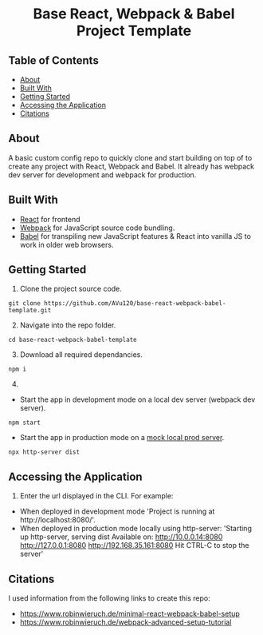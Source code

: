 <h1 align="center">Base React, Webpack & Babel Project Template</h1>

## Table of Contents

- [About](#about)
- [Built With](#built-with)
- [Getting Started](#getting-started)
- [Accessing the Application](#accessing-the-application)
- [Citations](#Citations)

## About

A basic custom config repo to quickly clone and start building on top of to create any project with React, Webpack and Babel. It already has webpack dev server for development and webpack for production.

## Built With

- [React](https://reactjs.org/) for frontend
- [Webpack](https://webpack.js.org/) for JavaScript source code bundling.
- [Babel](https://babeljs.io/) for transpiling new JavaScript features & React into vanilla JS to work in older web browsers.

## Getting Started

1. Clone the project source code.

```
git clone https://github.com/AVu120/base-react-webpack-babel-template.git
```

2. Navigate into the repo folder.

```
cd base-react-webpack-babel-template
```

3. Download all required dependancies.

```
npm i

```

4.

- Start the app in development mode on a local dev server (webpack dev server).

```
npm start
```

- Start the app in production mode on a [mock local prod server](https://www.npmjs.com/package/http-server).

```
npx http-server dist
```

## Accessing the Application

1. Enter the url displayed in the CLI. For example:

- When deployed in development mode 'Project is running at http://localhost:8080/'.
- When deployed in production mode locally using http-server: 'Starting up http-server, serving dist
  Available on:
  http://10.0.0.14:8080
  http://127.0.0.1:8080
  http://192.168.35.161:8080
  Hit CTRL-C to stop the server'

## Citations

I used information from the following links to create this repo:

- https://www.robinwieruch.de/minimal-react-webpack-babel-setup
- https://www.robinwieruch.de/webpack-advanced-setup-tutorial
